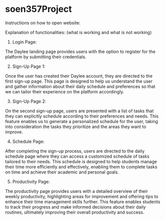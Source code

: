 # soen357Project
Instructions on how to open website:


Explanation of functionalities: (what is working and what is not working)

1. Login Page:

  The Daylee landing page provides users with the option to register for the platform by submitting their credentials.

2. Sign-Up Page 1:

Once the user has created their Daylee account, they are directed to the first sign-up page. This page is designed to help us understand the user and     gather information about their daily schedule and preferences so that we can tailor their experience on the platform accordingly.

3. Sign-Up Page 2:

On the second sign-up page, users are presented with a list of tasks that they can explicitly schedule according to their preferences and needs. This feature enables us to generate a personalized schedule for the user, taking into consideration the tasks they prioritize and the areas they want to improve.

4. Schedule Page:

After completing the sign-up process, users are directed to the daily schedule page where they can access a customized schedule of tasks tailored to their needs. This schedule is designed to help students manage their time more efficiently and effectively, enabling them to complete tasks on time and achieve their academic and personal goals.

5. Productivity Page:

The productivity page provides users with a detailed overview of their weekly productivity, highlighting areas for improvement and offering tips to enhance their time management skills further. This feature enables students to track their progress and make informed decisions about their daily routines, ultimately improving their overall productivity and success.
